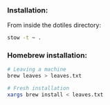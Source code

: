 ### Installation:
From inside the dotiles directory:
```bash
stow -t ~ .
```

### Homebrew installation:
```bash
# Leaving a machine
brew leaves > leaves.txt

# Fresh installation
xargs brew install < leaves.txt
```
